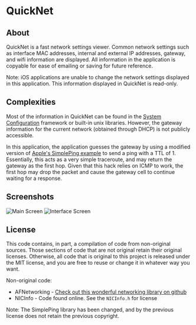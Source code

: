 # QuickNet

## About
QuickNet is a fast network settings viewer. Common network settings such as interface MAC addresses, internal and external IP addresses, gateway, and wifi information are displayed. All information in the application is copyable for ease of emailing or saving for future reference.

Note: iOS applications are unable to change the network settings displayed in this application. This information displayed in QuickNet is read-only.

## Complexities

Most of the information in QuickNet can be found in the [System Configuration](http://developer.apple.com/library/ios/documentation/Networking/Reference/SysConfig/_index.html#//apple_ref/doc/uid/TP40001027) framework or built-in unix libraries. However, the gateway information for the current network (obtained through DHCP) is not publicly accessible.

In this application, the application guesses the gateway by using a modified version of [Apple's SimplePing example](https://developer.apple.com/library/mac/#samplecode/SimplePing/Introduction/Intro.html#//apple_ref/doc/uid/DTS10000716-Intro-DontLinkElementID_2) to send a ping with a TTL of 1. Essentially, this acts as a very simple traceroute, and may return the gateway as the first hop. Given that this hack relies on ICMP to work, the first hop may drop the packet and cause the gateway cell to continue waiting for a response.

## Screenshots
![Main Screen](http://mopsled.github.com/quick-network-settings/images/main.png)
![Interface Screen](http://mopsled.github.com/quick-network-settings/images/interface.png)

## License
This code contains, in part, a compilation of code from non-original sources. Those sections of code that are not original retain their original licenses. Otherwise, all code that is original to this project is released under the MIT license, and you are free to reuse or change it in whatever way you want.

Non-original code:
- AFNetworking - [Check out this wonderful networking library on github](https://github.com/AFNetworking/AFNetworking)
- NICInfo - Code found online. See the `NICInfo.h` for license

Note: The SimplePing library has been changed, and by the previous license does not retain the previous copyright.